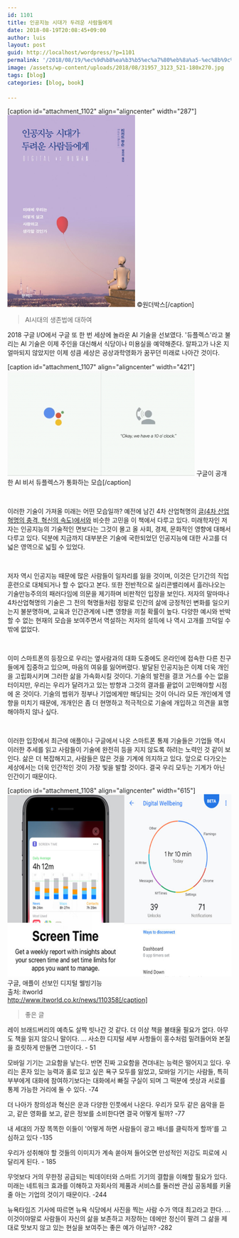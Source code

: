 ```yaml
---
id: 1101
title: 인공지능 시대가 두려운 사람들에게
date: 2018-08-19T20:08:45+09:00
author: luis
layout: post
guid: http://localhost/wordpress/?p=1101
permalink: '/2018/08/19/%ec%9d%b8%ea%b3%b5%ec%a7%80%eb%8a%a5-%ec%8b%9c%eb%8c%80%ea%b0%80-%eb%91%90%eb%a0%a4%ec%9a%b4-%ec%82%ac%eb%9e%8c%eb%93%a4%ec%97%90%ea%b2%8c/'
image: /assets/wp-content/uploads/2018/08/31957_3123_521-180x270.jpg
tags: [blog]
categories: [blog, book]

---
```

[caption id="attachment_1102" align="aligncenter" width="287"]<img class=" wp-image-1102" src="/assets/wp-content/uploads/2018/08/31957_3123_521-683x1024.jpg" alt="" width="287" height="431"> ©원더박스[/caption]
<blockquote>AI시대의 생존법에 대하여</blockquote>
2018 구글 I/O에서 구글 또 한 번 세상에 놀라운 AI 기술을 선보였다. '듀플렉스'라고 불리는 AI 기술은 이제 주인을 대신해서 식당이나 미용실을 예약해준다. 알파고가 나온 지 얼마되지 않았지만 이제 성큼 세상은 공상과학영화가 꿈꾸던 미래로 나아간 것이다.

[caption id="attachment_1107" align="aligncenter" width="421"]<img class=" wp-image-1107" src="/assets/wp-content/uploads/2018/08/1595ab88cd0778eaa9e451c22f0af3a1-1-1024x575.png" alt="" width="421" height="236"> 구글이 공개한 AI 비서 듀플렉스가 통화하는 모습[/caption]

&nbsp;

이러한 기술이 가져올 미래는 어떤 모습일까? 예전에 남긴 4차 산업혁명의 <a href="http://localhost/wordpress/2017/08/10/4%ec%b0%a8-%ec%82%b0%ec%97%85%ed%98%81%eb%aa%85%ec%9d%98-%ec%b6%a9%ea%b2%a9-%ed%98%81%ec%8b%a0%ec%9d%98-%ec%86%8d%eb%8f%84/">글(4차 산업혁명의 충격, 혁신의 속도)에서와</a> 비슷한 고민을 이 책에서 다루고 있다. 미래학자인 저자는 인공지능의 기술적인 면보다는 그것이 몰고 올 사회, 경제, 문화적인 영향에 대해서 다루고 있다. 덕분에 지금까지 대부분은 기술에 국한되었던 인공지능에 대한 사고를 더 넓은 영역으로 넓힐 수 있었다.

&nbsp;

저자 역시 인공지능 때문에 많은 사람들이 일자리를 잃을 것이며, 이것은 단기간의 직업훈련으로 대체되거나 할 수 없다고 본다. 또한 전반적으로 실리콘밸리에서 흘러나오는 기술만능주의의 패러다임에 의문을 제기하며 비판적인 입장을 보인다. 저자의 말마따나 4차산업혁명의 기술은 그 전의 혁명들처럼 정말로 인간의 삶에 긍정적인 변화를 일으키는지 불분명하며, 교육과 인간관계에 나쁜 영향을 끼칠 확률이 높다. 다양한 예시와 반박할 수 없는 현재의 모습을 보여주면서 역설하는 저자의 설득에 나 역시 고개를 끄덕일 수 밖에 없었다.

&nbsp;

이미 스마트폰의 등장으로 우리는 옆사람과의 대화 도중에도 온라인에 접속한 다른 친구들에게 집중하고 있으며, 마음의 여유를 잃어버렸다. 발달된 인공지능은 이제 더욱 개인을 고립화시키며 그러한 삶을 가속화시킬 것이다. 기술의 발전을 결코 거스를 수는 없을 터이지만, 우리는 우리가 달려가고 있는 방향과 그것의 결과를 끝없이 고민해야할 시점에 온 것이다. 기술의 범위가 정부나 기업에게만 해당되는 것이 아니라 모든 개인에게 영향을 미치기 때문에, 개개인은 좀 더 현명하고 적극적으로 기술에 개입하고 의견을 표명해야하지 않나 싶다.

&nbsp;

이러한 입장에서 최근에 애플이나 구글에서 나온 스마트폰 통제 기술들은 기업들 역시 이러한 추세를 읽고 사람들이 기술에 완전히 등을 지지 않도록 하려는 노력인 것 같이 보인다. 삶은 더 복잡해지고, 사람들은 많은 것을 기계에 의지하고 있다. 앞으로 다가오는 세상에서는 더욱 인간적인 것이 가장 빛을 발할 것이다. 결국 우리 모두는 기계가 아닌 인간이기 때문이다.

[caption id="attachment_1108" align="aligncenter" width="615"]<a href="http://www.itworld.co.kr/news/110358" target="_blank" rel="http://www.itworld.co.kr/news/110358 noopener"><img class="wp-image-1108" src="/assets/wp-content/uploads/2018/08/digital-wellbeing-screen-time-100767122-large_3x2.jpg" alt="" width="615" height="410"></a> 구글, 애플이 선보인 디지털 웰빙기능<br>출처: itworld<br>http://www.itworld.co.kr/news/110358[/caption]
<blockquote>좋은 글</blockquote>
레이 브래드버리의 예측도 살짝 빗나간 것 같다. 더 이상 책을 불태울 필요가 없다. 아무도 책을 읽지 않으니 말이다. ... 사소한 디지털 세부 사항들이 홍수처럼 밀려들어와 본질을 흐릿하게 만들면 그만이다. - 51

모바일 기기는 고요함을 낳는다. 반면 진짜 고요함을 견뎌내는 능력은 떨어지고 있다. 우리는 혼자 있는 능력과 홀로 있고 싶은 욕구 모두를 잃었고, 모바일 기기는 사람들, 특히 부부에게 대화에 참여하기보다는 대화에서 빠질 구실이 되며 그 떡분에 셋상과 서로를 통제 가능한 거리에 둘 수 있다. -74

더 나아가 창의성과 혁신은 운과 다양한 인풋에서 나온다. 우리가 모두 같은 음악을 듣고, 같은 영화를 보고, 같은 정보를 소비한다면 결국 어떻게 될까? -77

내 세대의 가장 똑똑한 이들이 '어떻게 하면 사람들이 광고 배너를 클릭하게 할까'를 고심하고 있다 -135

우리가 성취해야 할 것들의 이미지가 계속 쏟아져 들어오면 만성적인 저강도 피로에 시달리게 된다. - 185

무엇보다 거의 무한정 공급되는 빅데이터와 스마트 기기의 결합을 이해할 필요가 있다. 미래는 네트워크 효과를 이해하고 자회사의 제품과 서비스를 둘러싼 관심 공동체를 키울 줄 아는 기업의 것이기 때문이다. -244

뉴욕타임즈 기사에 따르면 뉴욕 식당에서 사진을 찍는 사람 수가 역대 최고라고 한다. ... 이것이야말로 사람들이 자신의 삶을 보존하고 저장하는 데에만 정신이 팔려 그 삶을 제대로 맛보지 않고 있는 현실을 보여주는 좋은 예가 아닐까? -282

&nbsp;